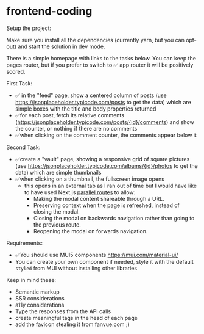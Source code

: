 # frontend-coding

Setup the project:

Make sure you install all the dependencies (currently yarn, but you can opt-out) and start the solution in dev mode.

There is a simple homepage with links to the tasks below. You can keep the pages router, but if you prefer to switch to ✅ app router it will be positively scored.

First Task:

- ✅ in the "feed" page, show a centered column of posts (use https://jsonplaceholder.typicode.com/posts to get the data) which are simple boxes with the title and body properties returned
- ✅for each post, fetch its relative comments (https://jsonplaceholder.typicode.com/posts/{id}/comments) and show the counter, or nothing if there are no comments
- ✅when clicking on the comment counter, the comments appear below it

Second Task:

- ✅create a "vault" page, showing a responsive grid of square pictures (use https://jsonplaceholder.typicode.com/albums/{id}/photos to get the data) which are simple thumbnails
- ✅when clicking on a thumbnail, the fullscreen image opens
  - this opens in an external tab as I ran out of time but I would have like to have used Next.js [parallel routes](https://nextjs.org/docs/app/building-your-application/routing/parallel-routes#modals) to allow:
    - Making the modal content shareable through a URL.
    - Preserving context when the page is refreshed, instead of closing the modal.
    - Closing the modal on backwards navigation rather than going to the previous route.
    - Reopening the modal on forwards navigation.

Requirements:

- ✅You should use MUI5 components https://mui.com/material-ui/
- You can create your own component if needed, style it with the default `styled` from MUI without installing other libraries

Keep in mind these:

- Semantic markup
- SSR considerations
- a11y considerations
- Type the responses from the API calls
- create meaningful tags in the head of each page
- add the favicon stealing it from fanvue.com ;)
